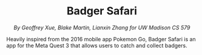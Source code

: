 <div align="center">
  
# Badger Safari

_By Geoffrey Xue, Blake Martin, Lianxin Zhang for UW Madison CS 579_

</div>

Heavily inspired from the 2016 mobile app Pokemon Go, Badger Safari is an app for the Meta Quest 3 that allows users to catch and collect badgers.
